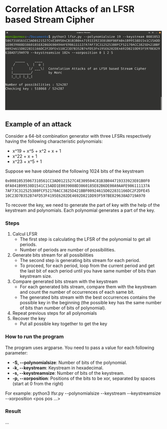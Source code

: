 # Correlation Attacks of an LFSR based Stream Cipher
![](https://raw.githubusercontent.com/M0RC/lfsr-correlation-attack/main/demo.gif)

## Example of an attack
Consider a 64-bit combination generator with three LFSRs respectively having
the following characteristic polynomials:
* x^19 + x^5 + x^2 + x + 1
* x^22 + x + 1
* x^23 + x^5 + 1

Suppose we have obtained the following 1024 bits of the keystream

```   
0x00810535067310561CC3AD0121527C4E309504C81B3B044719333923E01B0F0
0FA041B99538D1541C15ADD1E0039088D3860185E82B6DE00A9AAFE986111137A
7AF73C312525380FCF52170ACC3825D421BBF00924615D022831166DC2F2DFE45
10C23D7B352B74FD53F4195E6202DE4692D821DD93F597BE829638AD719A970
```

To recover the key, we need to generate the part of key with the help of the keystream and
polynomials. Each polynomial generates a part of the key.

### Steps
1. Calcul LFSR
    * The first step is calculating the LFSR of the polynomial to get all periods.
    * Number of periods are number of possibilities.
2. Generate bits stream for all possibilities
    * The second step is generating bits stream for each period.
    * To proceed, for each period, loop from the current period and get the last bit of each period until you have same number of bits than keystream size.
3. Compare generated bits stream with the keystream
    * For each generated bits stream, compare them with the keystream and count the number of occurrences of each same bit.
    * The generated bits stream with the best occurrences contains the possible key in the beginning (the possible key has the same number of bits than number of bits of polynomial).
4. Repeat previous steps for all polynomials
5. Recover the key
    * Put all possible key together to get the key

### How to run the program
The program uses argparse. You need to pass a value for each following parameter:
* **-S, --polynomialsize**: Number of bits of the polynomial.
* **-k, --keystream**: Keystream in hexadecimal.
* **-s, --keystreamsize**: Number of bits of the keystream.
* **-p, --xorposition**: Positions of the bits to be xor, separated by spaces (start at 0 from the right)

For example: python3 lfsr.py --polynomialsize <size> --keystream <keystream> --keystreamsize <size> --xorposition <pos pos ...>
   
### Result
...
